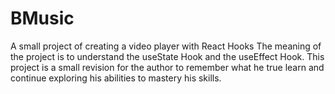 # BMusic
A small project of creating a video player with React Hooks
The meaning of the project is to understand the useState Hook and the useEffect Hook. 
This project is a small revision for the author to remember what he true learn and continue exploring his abilities to mastery his skills.
